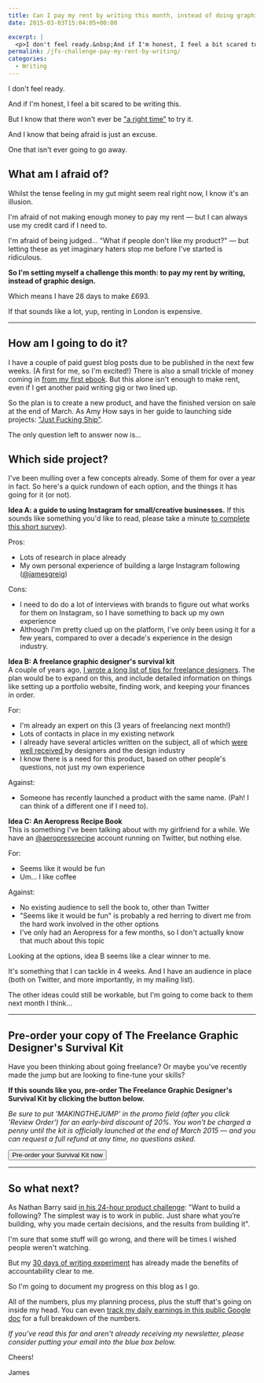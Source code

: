 ```yaml
---
title: Can I pay my rent by writing this month, instead of doing graphic design?
date: 2015-03-03T15:04:05+00:00

excerpt: |
  <p>I don't feel ready.&nbsp;And if I'm honest, I feel a bit scared to be writing this. But I know that there won't ever be a "right time" to do this. So here goes nothing...</p>layout: post
permalink: /jfs-challenge-pay-my-rent-by-writing/
categories:
  - Writing
---
```

<p>I don't feel ready.</p>

<p>And if I'm honest, I feel a bit scared to be writing this.</p>

<p>But I know that there won't ever be <a href="http://greig.cc/you-will-never-be-ready">"a right time"</a> to try it. </p>

<p>And I know that being afraid is just an excuse.</p>

<p>One that isn't ever going to go away. </p>

<h2 id="whatamiafraidof">What am I afraid of?</h2>

<p>Whilst the tense feeling in my gut might seem real right now, I know it's an illusion.</p>

<p>I'm afraid of not making enough money to pay my rent — but I can always use my credit card if I need to.</p>

<p>I'm afraid of being judged... "What if people don't like my product?" — but letting these as yet imaginary haters stop me before I've started is ridiculous. </p>

<p><strong>So I'm setting myself a challenge this month: to pay my rent by writing, instead of graphic design.</strong></p>

<p>Which means I have 28 days to make £693.</p>

<p>If that sounds like a lot, yup, renting in London is expensive.</p>

<hr>

<h2 id="howamigoingtodoit">How am I going to do it?</h2>

<p>I have a couple of paid guest blog posts due to be published in the next few weeks. (A first for me, so I'm excited!) There is also a small trickle of money coming in <a href="https://gumroad.com/l/reset-your-brain">from my first ebook</a>. But this alone isn't enough to make rent, even if I get another paid writing gig or two lined up.</p>

<p>So the plan is to create a new product, and have the finished version on sale at the end of March. As Amy How says in her guide to launching side projects: <a href="https://unicornfree.com/just-fucking-ship">"Just Fucking Ship"</a>.</p>

<p>The only question left to answer now is...</p>

<h2 id="whichsideproject">Which side project?</h2>

<p>I've been mulling over a few concepts already. Some of them for over a year in fact. So here's a quick rundown of each option, and the things it has going for it (or not).</p>

<p><strong>Idea A: a guide to using Instagram for small/creative businesses.</strong> If this sounds like something you'd like to read, please take a minute <a href="http://jamesgreig.typeform.com/to/xv64yS">to complete this short survey</a>).</p>

<p>Pros: </p>

<ul>
<li>Lots of research in place already</li>
<li>My own personal experience of building a large Instagram following (<a href="http://instagram.com/jamesgreig">@jamesgreig</a>)</li>
</ul>

<p>Cons: </p>

<ul>
<li>I need to do do a lot of interviews with brands to figure out what works for them on Instagram, so I have something to back up my own experience</li>
<li>Although I'm pretty clued up on the platform, I've only been using it for a few years, compared to over a decade's experience in the design industry.</li>
</ul>

<p><strong>Idea B: A freelance graphic designer's survival kit</strong> <br>
A couple of years ago, <a href="http://greig.cc/a-freelance-graphic-designers-survival-guide">I wrote a long list of tips for freelance designers</a>. The plan would be to expand on this, and include detailed information on things like setting up a portfolio website, finding work, and keeping your finances in order.</p>

<p>For: </p>

<ul>
<li>I'm already an expert on this (3 years of freelancing next month!)</li>
<li>Lots of contacts in place in my existing network</li>
<li>I already have several articles written on the subject, all of which <a href="https://twitter.com/heydesigner/status/375501577282678785">were </a><a href="https://twitter.com/adobeccdesign/status/385171548211924992">well </a><a href="http://greig.cc/a-freelance-graphic-designers-survival-guide">received </a> by designers and the design industry  </li>
<li>I know there is a need for this product, based on other people's questions, not just my own experience</li>
</ul>

<p>Against: </p>

<ul>
<li>Someone has recently launched a product with the same name. (Pah! I can think of a different one if I need to).</li>
</ul>

<p><strong>Idea C: An Aeropress Recipe Book</strong> <br>
This is something I've been talking about with my girlfriend for a while. We have an <a href="https://twitter.com/aeropressrecipe">@aeropressrecipe</a> account running on Twitter, but nothing else.</p>

<p>For: </p>

<ul>
<li>Seems like it would be fun</li>
<li>Um... I like coffee</li>
</ul>

<p>Against:</p>

<ul>
<li>No existing audience to sell the book to, other than Twitter</li>
<li>"Seems like it would be fun" is probably a red herring to divert me from the hard work involved in the other options</li>
<li>I've only had an Aeropress for a few months, so I don't actually know that much about this topic</li>
</ul>

<p>Looking at the options, idea B seems like a clear winner to me.</p>

<p>It's something that I can tackle in 4 weeks. And I have an audience in place (both on Twitter, and more importantly, in my mailing list).</p>

<p>The other ideas could still be workable, but I'm going to come back to them next month I think...</p>

<hr>

<h2 id="preorderyourcopyofthefreelancegraphicdesignerssurvivalkit">Pre-order your copy of The Freelance Graphic Designer's Survival Kit</h2>

<p>Have you been thinking about going freelance? Or maybe you've recently made the jump but are looking to fine-tune your skills?</p>

<p><strong>If this sounds like you, pre-order The Freelance Graphic Designer's Survival Kit by clicking the button below.</strong></p>

<p><em>Be sure to put 'MAKINGTHEJUMP' in the promo field (after you click 'Review Order') for an early-bird discount of 20%. You won't be charged a penny until the kit is officially launched at the end of March 2015 — and you can request a full refund at any time, no questions asked.</em></p><button data-celery="54f5df7a968e190a002ab6ce" data-celery-version="v2">Pre-order your Survival Kit now</button>
<script async type="text/javascript" src="https://www.trycelery.com/js/celery.js"></script><hr>

<h2 id="sowhatnext">So what next?</h2>

<p>As Nathan Barry said <a href="http://nathanbarry.com/24hours/">in his 24-hour product challenge</a>: "Want to build a following? The simplest way is to work in public. Just share what you’re building, why you made certain decisions, and the results from building it".</p>

<p>I'm sure that some stuff will go wrong, and there will be times I wished people weren't watching.</p>

<p>But my <a href="http://greig.cc/writing-1000-words-daily-accountability-hack">30 days of writing experiment</a> has already made the benefits of accountability clear to me. </p>

<p>So I'm going to document my progress on this blog as I go.</p>

<p>All of the numbers, plus my planning process, plus the stuff that's going on inside my head. You can even <a href="https://docs.google.com/spreadsheets/d/1aLog4wEsnt6X4gGG3dQq5iR36pCqC2ZFDkvu_H6KSNw/edit?usp=sharing">track my daily earnings in this public Google doc</a> for a full breakdown of the numbers.</p>

<p><em>If you've read this far and aren't already receiving my newsletter, please consider putting your email into the blue box below.</em></p>

<p>Cheers!</p>

<p>James</p>